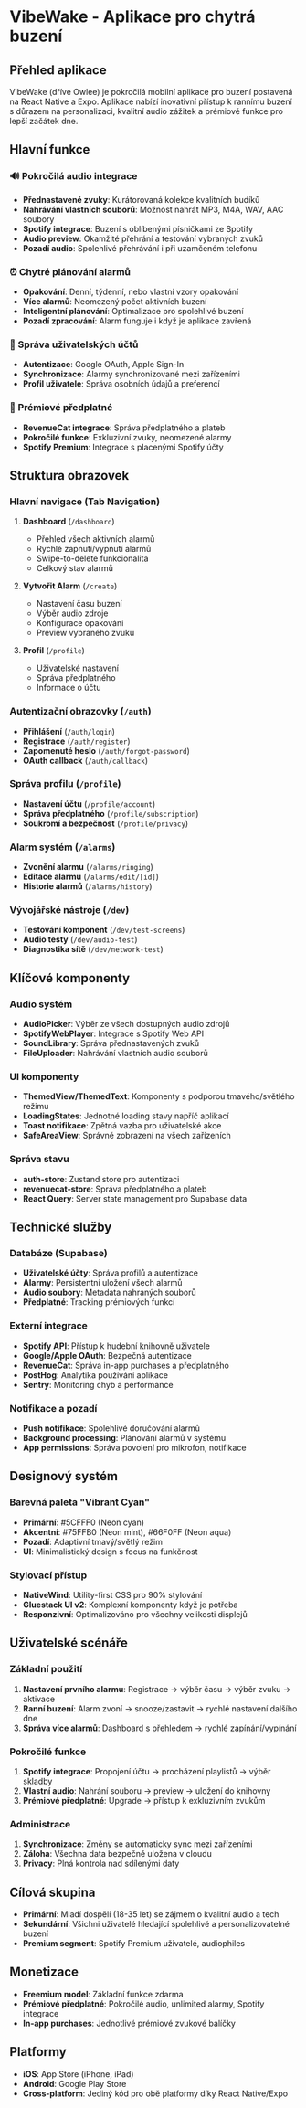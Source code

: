 # VibeWake - Aplikace pro chytrá buzení

## Přehled aplikace

VibeWake (dříve Owlee) je pokročilá mobilní aplikace pro buzení postavená na React Native a Expo. Aplikace nabízí inovativní přístup k rannímu buzení s důrazem na personalizaci, kvalitní audio zážitek a prémiové funkce pro lepší začátek dne.

## Hlavní funkce

### 🔊 Pokročilá audio integrace

- **Přednastavené zvuky**: Kurátorovaná kolekce kvalitních budíků
- **Nahrávání vlastních souborů**: Možnost nahrát MP3, M4A, WAV, AAC soubory
- **Spotify integrace**: Buzení s oblíbenými písničkami ze Spotify
- **Audio preview**: Okamžité přehrání a testování vybraných zvuků
- **Pozadí audio**: Spolehlivé přehrávání i při uzamčeném telefonu

### ⏰ Chytré plánování alarmů

- **Opakování**: Denní, týdenní, nebo vlastní vzory opakování
- **Více alarmů**: Neomezený počet aktivních buzení
- **Inteligentní plánování**: Optimalizace pro spolehlivé buzení
- **Pozadí zpracování**: Alarm funguje i když je aplikace zavřená

### 👤 Správa uživatelských účtů

- **Autentizace**: Google OAuth, Apple Sign-In
- **Synchronizace**: Alarmy synchronizované mezi zařízeními
- **Profil uživatele**: Správa osobních údajů a preferencí

### 💎 Prémiové předplatné

- **RevenueCat integrace**: Správa předplatného a plateb
- **Pokročilé funkce**: Exkluzivní zvuky, neomezené alarmy
- **Spotify Premium**: Integrace s placenými Spotify účty

## Struktura obrazovek

### Hlavní navigace (Tab Navigation)

1. **Dashboard** (`/dashboard`)
   - Přehled všech aktivních alarmů
   - Rychlé zapnutí/vypnutí alarmů
   - Swipe-to-delete funkcionalita
   - Celkový stav alarmů

2. **Vytvořit Alarm** (`/create`)
   - Nastavení času buzení
   - Výběr audio zdroje
   - Konfigurace opakování
   - Preview vybraného zvuku

3. **Profil** (`/profile`)
   - Uživatelské nastavení
   - Správa předplatného
   - Informace o účtu

### Autentizační obrazovky (`/auth`)

- **Přihlášení** (`/auth/login`)
- **Registrace** (`/auth/register`)
- **Zapomenuté heslo** (`/auth/forgot-password`)
- **OAuth callback** (`/auth/callback`)

### Správa profilu (`/profile`)

- **Nastavení účtu** (`/profile/account`)
- **Správa předplatného** (`/profile/subscription`)
- **Soukromí a bezpečnost** (`/profile/privacy`)

### Alarm systém (`/alarms`)

- **Zvonění alarmu** (`/alarms/ringing`)
- **Editace alarmu** (`/alarms/edit/[id]`)
- **Historie alarmů** (`/alarms/history`)

### Vývojářské nástroje (`/dev`)

- **Testování komponent** (`/dev/test-screens`)
- **Audio testy** (`/dev/audio-test`)
- **Diagnostika sítě** (`/dev/network-test`)

## Klíčové komponenty

### Audio systém

- **AudioPicker**: Výběr ze všech dostupných audio zdrojů
- **SpotifyWebPlayer**: Integrace s Spotify Web API
- **SoundLibrary**: Správa přednastavených zvuků
- **FileUploader**: Nahrávání vlastních audio souborů

### UI komponenty

- **ThemedView/ThemedText**: Komponenty s podporou tmavého/světlého režimu
- **LoadingStates**: Jednotné loading stavy napříč aplikací
- **Toast notifikace**: Zpětná vazba pro uživatelské akce
- **SafeAreaView**: Správné zobrazení na všech zařízeních

### Správa stavu

- **auth-store**: Zustand store pro autentizaci
- **revenuecat-store**: Správa předplatného a plateb
- **React Query**: Server state management pro Supabase data

## Technické služby

### Databáze (Supabase)

- **Uživatelské účty**: Správa profilů a autentizace
- **Alarmy**: Persistentní uložení všech alarmů
- **Audio soubory**: Metadata nahraných souborů
- **Předplatné**: Tracking prémiových funkcí

### Externí integrace

- **Spotify API**: Přístup k hudební knihovně uživatele
- **Google/Apple OAuth**: Bezpečná autentizace
- **RevenueCat**: Správa in-app purchases a předplatného
- **PostHog**: Analytika používání aplikace
- **Sentry**: Monitoring chyb a performance

### Notifikace a pozadí

- **Push notifikace**: Spolehlivé doručování alarmů
- **Background processing**: Plánování alarmů v systému
- **App permissions**: Správa povolení pro mikrofon, notifikace

## Designový systém

### Barevná paleta "Vibrant Cyan"

- **Primární**: #5CFFF0 (Neon cyan)
- **Akcentní**: #75FFB0 (Neon mint), #66F0FF (Neon aqua)
- **Pozadí**: Adaptivní tmavý/světlý režim
- **UI**: Minimalistický design s focus na funkčnost

### Stylovací přístup

- **NativeWind**: Utility-first CSS pro 90% stylování
- **Gluestack UI v2**: Komplexní komponenty když je potřeba
- **Responzivní**: Optimalizováno pro všechny velikosti displejů

## Uživatelské scénáře

### Základní použití

1. **Nastavení prvního alarmu**: Registrace → výběr času → výběr zvuku → aktivace
2. **Ranní buzení**: Alarm zvoní → snooze/zastavit → rychlé nastavení dalšího dne
3. **Správa více alarmů**: Dashboard s přehledem → rychlé zapínání/vypínání

### Pokročilé funkce

1. **Spotify integrace**: Propojení účtu → procházení playlistů → výběr skladby
2. **Vlastní audio**: Nahrání souboru → preview → uložení do knihovny
3. **Prémiové předplatné**: Upgrade → přístup k exkluzivním zvukům

### Administrace

1. **Synchronizace**: Změny se automaticky sync mezi zařízeními
2. **Záloha**: Všechna data bezpečně uložena v cloudu
3. **Privacy**: Plná kontrola nad sdílenými daty

## Cílová skupina

- **Primární**: Mladí dospělí (18-35 let) se zájmem o kvalitní audio a tech
- **Sekundární**: Všichni uživatelé hledající spolehlivé a personalizovatelné buzení
- **Premium segment**: Spotify Premium uživatelé, audiophiles

## Monetizace

- **Freemium model**: Základní funkce zdarma
- **Prémiové předplatné**: Pokročilé audio, unlimited alarmy, Spotify integrace
- **In-app purchases**: Jednotlivé prémiové zvukové balíčky

## Platformy

- **iOS**: App Store (iPhone, iPad)
- **Android**: Google Play Store
- **Cross-platform**: Jediný kód pro obě platformy díky React Native/Expo
